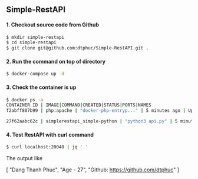 ## Simple-RestAPI

#### 1. Checkout source code from Github
```sh
$ mkdir simple-restapi
$ cd simple-restapi
$ git clone git@github.com:dtphuc/Simple-RestAPI.git .
```

#### 2. Run the command on top of directory
```sh
$ docker-compose up -d
```

#### 3. Check the container is up
```sh
$ docker ps -a
CONTAINER ID | IMAGE|COMMAND|CREATED|STATUS|PORTS|NAMES
f2abff807b99 | php:apache | "docker-php-entryp..." | 5 minutes ago | Up 5 minutes | 0.0.0.0:20040->80/tcp | simplerestapi_website_1

27f62aabc62c | simplerestapi_simple-python | "python3 api.py" | 5 minutes ago | Up 5 minutes | 0.0.0.0:20030->80/tcp | simplerestapi_simple-python_1
```

#### 4. Test RestAPI with curl command
```sh
$ curl localhost:20040 | jq '.'
```
The output like

[
  "Dang Thanh Phuc",
  "Age - 27",
  "Github: https://github.com/dtphuc"
]
